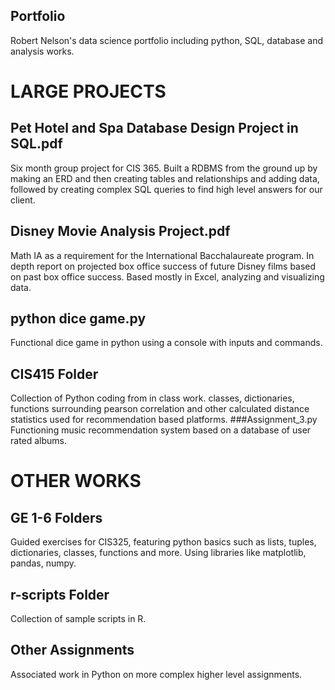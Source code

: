 ## Portfolio
Robert Nelson's data science portfolio including python, SQL, database and analysis works.

# LARGE PROJECTS

## Pet Hotel and Spa Database Design Project in SQL.pdf
Six month group project for CIS 365. Built a RDBMS from the ground up by making an ERD and then creating tables and relationships and adding data, followed by creating complex SQL queries to find high level answers for our client.

## Disney Movie Analysis Project.pdf
Math IA as a requirement for the International Bacchalaureate program. In depth report on projected box office success of future Disney films based on past box office success. Based mostly in Excel, analyzing and visualizing data.

## python dice game.py
Functional dice game in python using a console with inputs and commands.

## CIS415 Folder
Collection of Python coding from in class work. classes, dictionaries, functions surrounding pearson correlation and other calculated distance statistics used for recommendation based platforms.
  ###Assignment_3.py
  Functioning music recommendation system based on a database of user rated albums.


# OTHER WORKS

## GE 1-6 Folders
Guided exercises for CIS325, featuring python basics such as lists, tuples, dictionaries, classes, functions and more. Using libraries like matplotlib, pandas, numpy.

## r-scripts Folder
Collection of sample scripts in R.

## Other Assignments
Associated work in Python on more complex higher level assignments.
